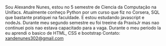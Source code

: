 Sou Alexandre Nunes, estou no 5 semestre de Ciencia da Computação na Unifacs.
Atualmente conheço Python por um curso que fiz no Corsera, SQL que bastante pratiquei na faculdade. E estou estudando javascript e nodeJs.
Durante meu segundo semestre eu foi treeine da PraxisJr mas nao continuei pois nao estava capacitado para a vaga. Durante o meu periodo la eu aprendi o basico de HTML, CSS e bootstrap
Contato: xandenunes302@gmail.com

<!--
**xandenunes/xandenunes** is a ✨ _special_ ✨ repository because its `README.md` (this file) appears on your GitHub profile.

Here are some ideas to get you started:

- 🔭 I’m currently working on ...
- 🌱 I’m currently learning ...
- 👯 I’m looking to collaborate on ...
- 🤔 I’m looking for help with ...
- 💬 Ask me about ...
- 📫 How to reach me: ...
- 😄 Pronouns: ...
- ⚡ Fun fact: ...
-->
